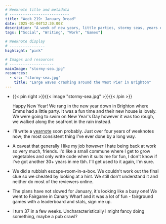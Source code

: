 ```yaml
---
# Weeknote title and metadata
# ---------------------------
title: "Week 219: January Dread"
date: 2025-01-06T12:30:00Z
description: "A week of new years, little parties, stormy seas, years of weeknotes, being back at work, terrible escape rooms, and fairground games."
tags: ["Social", "Writing", "Work", "Games"]

# Weeknote display
# ----------------
highlight: "pink"

# Images and resources
# --------------------
mainImage: "stormy-sea.jpg"
resources:
  - src: "stormy-sea.jpg"
    title: "Large waves crashing around the West Pier in Brighton"
---
```


  * {{< pin right >}}{{< image "stormy-sea.jpg" >}}{{< /pin >}}

    Happy New Year! We rang in the new year down in Brighton where Emms had a little party. It was a fun time and their new house is lovely. We were going to swim on New Year's Day however it was too rough, we walked along the seafront in the rain instead.

  * I'll write a [yearnote](/tags/yearnote/) soon probably. Just over four years of weeknotes now; the most consistent thing I've ever done by a long way.

  * A caveat that generally I like my job _however_ I hate being back at work so very much, friends. I'd like a small commune where I get to grow vegetables and only write code when it suits me for fun, I don't know if I've got another 30+ years in me tbh. I'll get used to it again, I'm sure.

  * We did a rubbish escape-room-in-a-box. We couldn't work out the final clue so we cheated by looking at a hint. We still don't understand it and neither do most of the reviewers online.

  * The plans have not slowed for January, it's looking like a busy one! We went to Fairgame in Canary Wharf and it was a lot of fun - fairground games with a leaderboard and stats, sign me up.

  * I turn 37 in a few weeks. Uncharacteristically I might fancy doing something, maybe a pub crawl?
